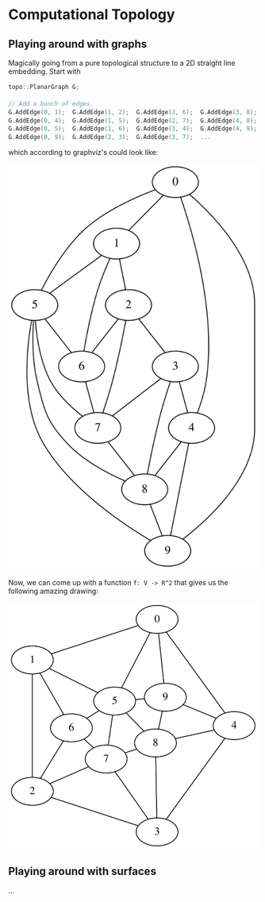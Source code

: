 # Computational Topology

## Playing around with graphs

Magically going from a pure topological structure to a 2D straight line
embedding. Start with

```cpp
topo::PlanarGraph G;

// Add a bunch of edges.
G.AddEdge(0, 1);  G.AddEdge(1, 2);  G.AddEdge(2, 6);  G.AddEdge(3, 8);
G.AddEdge(0, 4);  G.AddEdge(1, 5);  G.AddEdge(2, 7);  G.AddEdge(4, 8);
G.AddEdge(0, 5);  G.AddEdge(1, 6);  G.AddEdge(3, 4);  G.AddEdge(4, 9);
G.AddEdge(0, 9);  G.AddEdge(2, 3);  G.AddEdge(3, 7);  ...
```

which according to graphviz's could look like:

![topological structure](data/topo_graph.svg)


Now, we can come up with a function `f: V -> R^2` that gives us the following
amazing drawing:

![topological structure](data/embedding.svg)


## Playing around with surfaces

...
